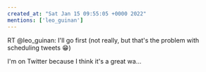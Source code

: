 ```yaml
---
created_at: "Sat Jan 15 09:55:05 +0000 2022"
mentions: ['leo_guinan']
---
```


RT @leo_guinan: I'll go first (not really, but that's the problem with scheduling tweets 😁)

I'm on Twitter because I think it's a great wa…